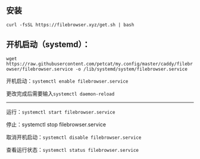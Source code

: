 ## 安装
`curl -fsSL https://filebrowser.xyz/get.sh | bash`   

## 开机启动（systemd）：   

`wget https://raw.githubusercontent.com/petcat/my.config/master/caddy/filebrowser/filebrowser.service -o /lib/systemd/system/filebrowser.service`   

开机启动：`systemctl enable filebrowser.service`   

更改完成后需要输入`systemctl daemon-reload`   

---
运行：`systemctl start filebrowser.service`   

停止：systemctl stop filebrowser.service   

取消开机启动：`systemctl disable filebrowser.service`   

查看运行状态：`systemctl status filebrowser.service`   
